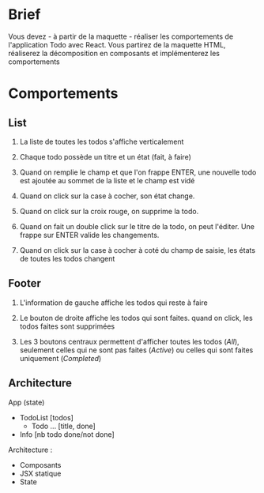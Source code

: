 # Brief

Vous devez - à partir de la maquette - réaliser les comportements de l'application Todo avec React.
Vous partirez de la maquette HTML, réaliserez la décomposition en composants et implémenterez les comportements

# Comportements

## List

1. La liste de toutes les todos s'affiche verticalement

2. Chaque todo possède un titre et un état (fait, à faire)

3. Quand on remplie le champ et que l'on frappe ENTER, une nouvelle todo est ajoutée au sommet de la liste et le champ est vidé

4. Quand on click sur la case à cocher, son état change.

5. Quand on click sur la croix rouge, on supprime la todo.

6. Quand on fait un double click sur le titre de la todo, on peut l'éditer. Une frappe sur ENTER valide les changements.

7. Quand on click sur la case à cocher à coté du champ de saisie, les états de toutes les todos changent

## Footer

1. L'information de gauche affiche les todos qui reste à faire

2. Le bouton de droite affiche les todos qui sont faites. quand on click, les todos faites sont supprimées

3. Les 3 boutons centraux permettent d'afficher toutes les todos (_All_), seulement celles qui ne sont pas faites (_Active_) ou celles qui sont faites uniquement (_Completed_)

## Architecture

App (state)

- TodoList [todos]
  - Todo ... [title, done] <click>
- Info [nb todo done/not done] <click> <click>

Architecture :

- Composants
- JSX statique
- State
